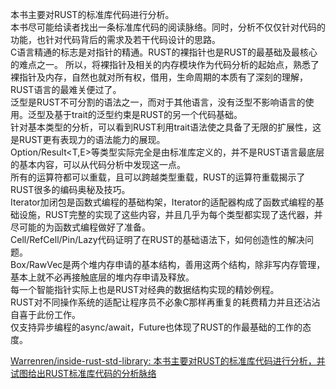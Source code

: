 
本书主要对RUST的标准库代码进行分析。  
本书尽可能给读者找出一条标准库代码的阅读脉络。同时，分析不仅仅针对代码的功能，也针对代码背后的需求及若干代码设计的思路。  
C语言精通的标志是对指针的精通。RUST的裸指针也是RUST的最基础及最核心的难点之一。 所以，将裸指针及相关的内存模块作为代码分析的起始点，熟悉了裸指针及内存，自然也就对所有权，借用，生命周期的本质有了深刻的理解，RUST语言的最难关便过了。  
泛型是RUST不可分割的语法之一，而对于其他语言，没有泛型不影响语言的使用。泛型及基于trait的泛型约束是RUST的另一个代码基础。  
针对基本类型的分析，可以看到RUST利用trait语法使之具备了无限的扩展性，这是RUST更有表现力的语法能力的展现。  
Option/Result<T,E>等类型实际完全是由标准库定义的，并不是RUST语言最底层的基本内容，可以从代码分析中发现这一点。  
所有的运算符都可以重载，且可以跨越类型重载，RUST的运算符重载揭示了RUST很多的编码奥秘及技巧。  
Iterator加闭包是函数式编程的基础构架，Iterator的适配器构成了函数式编程的基础设施，RUST完整的实现了这些内容，并且几乎为每个类型都实现了迭代器，并尽可能的为函数式编程做好了准备。  
Cell/RefCell/Pin/Lazy代码证明了在RUST的基础语法下，如何创造性的解决问题。  
Box/RawVec是两个堆内存申请的基本结构，善用这两个结构，除非写内存管理，基本上就不必再接触底层的堆内存申请及释放。  
每一个智能指针实际上也是RUST对经典的数据结构实现的精妙例程。  
RUST对不同操作系统的适配让程序员不必象C那样再重复的耗费精力并且还沾沾自喜于此份工作。  
仅支持异步编程的async/await，Future也体现了RUST的作最基础的工作的态度。


[Warrenren/inside-rust-std-library: 本书主要对RUST的标准库代码进行分析，并试图给出RUST标准库代码的分析脉络](https://github.com/Warrenren/inside-rust-std-library)



